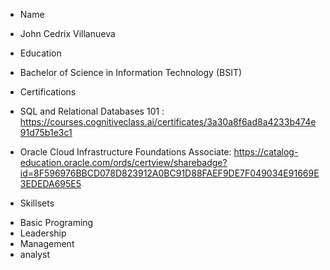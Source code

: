 
* Name
- John Cedrix Villanueva

* Education
- Bachelor of Science in Information Technology (BSIT)

* Certifications
- SQL and Relational Databases 101 :
https://courses.cognitiveclass.ai/certificates/3a30a8f6ad8a4233b474e91d75b1e3c1

- Oracle Cloud Infrastructure Foundations Associate:
https://catalog-education.oracle.com/ords/certview/sharebadge?id=8F596976BBCD078D823912A0BC91D88FAEF9DE7F049034E91669E3EDEDA695E5

* Skillsets
- Basic Programing
- Leadership
- Management
- analyst
  


